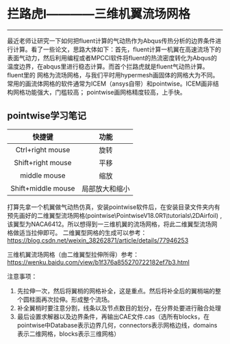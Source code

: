 # 拦路虎Ⅰ————三维机翼流场网格
---
最近老师让研究一下如何把fluent计算的气动热作为Abqus传热分析的边界条件进行计算。看了一些论文，思路大体如下：首先，fluent计算一机翼在高速流场下的
表面气动力，然后利用编程或者MPCCI软件将fluent的热流密度转化为Abqus的温度边界，在abqus里进行稳态计算。而首个拦路虎就是fluent气动热计算。fluent里的
网格为流场网格，与我们平时用hypermesh画固体的网格大为不同。常用的画流体网格的软件通常为ICEM（ansys自带）和pointwise。ICEM画非结构网格功能强大，门槛较高；
pointwise画网格精度较高，上手快。

## pointwise学习笔记

快捷键|功能
:--:|:--:
Ctrl+right mouse|旋转
Shift+right mouse|平移
middle mouse|缩放
Shift+middle mouse|局部放大和缩小

打算先拿一个机翼做气动热仿真，安装pointwise软件后，在安装目录文件夹内有预先画好的二维翼型流场网格(pointwise\PointwiseV18.0R1\tutorials\2DAirfoil)
,该翼型为NACA6412。所以想得到一三维机翼的流场网格，将此二维翼型流场网格做适当拉伸即可。
二维翼型网格的生成可以参考：
https://blog.csdn.net/weixin_38262871/article/details/77946253

三维机翼流场网格（由二维翼型拉伸所得）参考：
https://wenku.baidu.com/view/b1f376a855270722182ef7b3.html

注意事项：
1. 先拉伸一次，然后将翼梢的网格补全，这是重点。然后将补全后的翼梢端的整个圆柱面再次拉伸。形成整个流场。
2. 补全翼梢时要注意分割，线条以及节点数目的划分，在分界处要进行融合处理
3. 最后设置求解器以及边界条件，再输出CAE文件.cas（选所有blocks，在pointwise中Database表示边界几何，connectors表示网格边线，domains表示二维网格，blocks表示三维网格）


